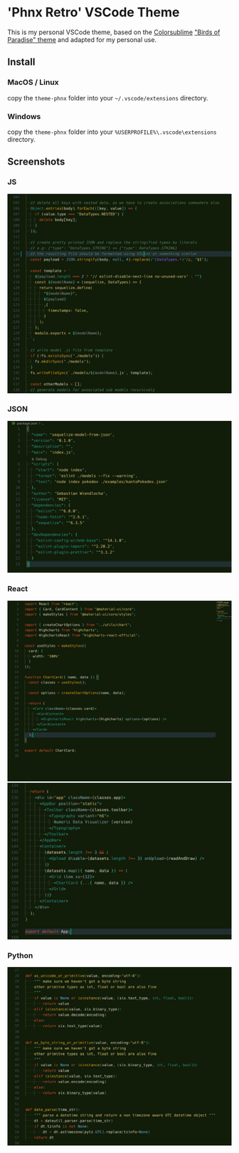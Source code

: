 # 'Phnx Retro' VSCode Theme

This is my personal VSCode theme, based on the [Colorsublime](https://github.com/Colorsublime/Colorsublime-Themes) ["Birds of Paradise" theme](https://github.com/Colorsublime/Colorsublime-Themes/blob/master/themes/Birds_of_Paradise.tmTheme)
and adapted for my personal use.

## Install

### MacOS / Linux
copy the `theme-phnx` folder into your `~/.vscode/extensions` directory.

### Windows
copy the `theme-phnx` folder into your `%USERPROFILE%\.vscode\extensions` directory.

## Screenshots

### JS
![JS screenshot showing code with "Phnx Retro" theme applied](JS.png)

### JSON
![JSON screenshot showing code with "Phnx Retro" theme applied](JSON.png)

### React
![React screenshot showing code with "Phnx Retro" theme applied](React.png)
![React screenshot showing code with "Phnx Retro" theme applied](JSX.png)

### Python
![Python2 screenshot showing code with "Phnx Retro" theme applied](Python.png)
